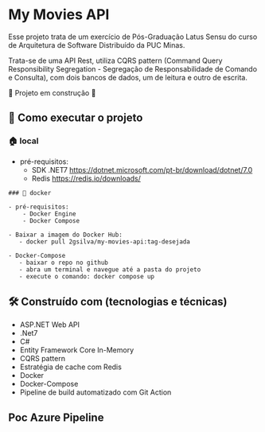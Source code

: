 #  My Movies API
Esse projeto trata de um exercício de Pós-Graduação Latus Sensu do curso de Arquitetura de Software Distribuído da PUC Minas. 

Trata-se de uma API Rest, utiliza CQRS pattern (Command Query Responsibility Segregation - Segregação de Responsabilidade de Comando e Consulta), com dois bancos de dados, um de leitura e outro de escrita.

:construction: Projeto em construção :construction:

## 📍 Como executar o projeto

### 🏠 local

- pré-requisitos:
    - SDK .NET7
        https://dotnet.microsoft.com/pt-br/download/dotnet/7.0
    - Redis
        https://redis.io/downloads/

```
### 🐳 docker

- pré-requisitos:
    - Docker Engine
    - Docker Compose

- Baixar a imagem do Docker Hub: 
   - docker pull 2gsilva/my-movies-api:tag-desejada

- Docker-Compose
   - baixar o repo no github
   - abra um terminal e navegue até a pasta do projeto
   - execute o comando: docker compose up 
```
## 🛠️ Construído com (tecnologias e técnicas)

* ASP.NET Web API
* .Net7
* C#
* Entity Framework Core In-Memory
* CQRS pattern
* Estratégia de cache com Redis
* Docker
* Docker-Compose
* Pipeline de build automatizado com Git Action

## Poc Azure Pipeline
